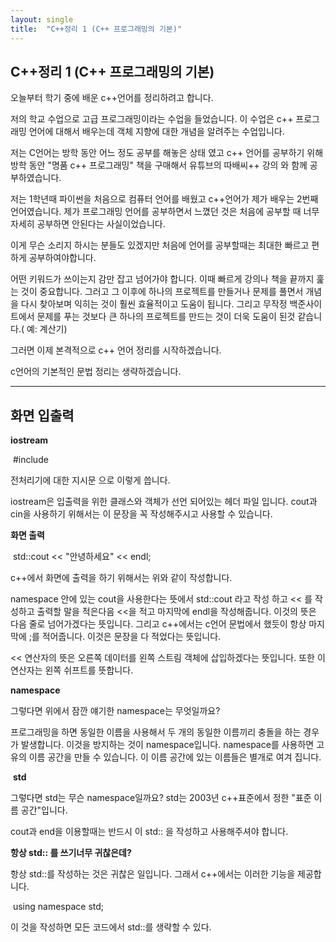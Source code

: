 ```yaml
---
layout: single
title:  "C++정리 1 (C++ 프로그래밍의 기본)"
---
```


## C++정리 1 (C++ 프로그래밍의 기본)

오늘부터 학기 중에 배운 c++언어를 정리하려고 합니다. 

저의 학교 수업으로 고급 프로그래밍이라는 수업을 들었습니다. 이 수업은 c++ 프로그래밍 언어에 대해서 배우는데 객체 지향에 대한 개념을 알려주는 수업입니다.  

저는 C언어는 방학 동안 어느 정도 공부를 해놓은 상태 였고 c++ 언어를 공부하기 위해 방학 동안 "명품 c++ 프로그래밍" 책을 구매해서 유튜브의 따배씨++ 강의 와 함께 공부하였습니다. 

저는 1학년때 파이썬을 처음으로 컴퓨터 언어를 배웠고 c++언어가 제가 배우는 2번째 언어였습니다. 제가 프로그래밍 언어를 공부하면서 느꼈던 것은 처음에 공부할 때 너무 자세히 공부하면 안된다는 사실이었습니다.

이게 무슨 소리지 하시는 분들도 있겠지만 처음에 언어를 공부할때는 최대한 빠르고 편하게 공부하여야합니다.

어떤 키워드가 쓰이는지 감만 잡고 넘어가야 합니다. 이때 빠르게 강의나 책을 끝까지 훑는 것이 중요합니다. 그러고 그 이후에 하나의 프로젝트를 만들거나 문제를 풀면서 개념을 다시 찾아보며 익히는 것이 훨씬 효율적이고 도움이 됩니다. 그리고 무작정 백준사이트에서 문제를 푸는 것보다 큰 하나의 프로젝트를 만드는 것이 더욱 도움이 된것 같습니다.( 예: 계산기)



그러면 이제 본격적으로 c++ 언어 정리를 시작하겠습니다.

c언어의 기본적인 문법 정리는 생략하겠습니다.

---

## 화면 입출력

   **iostream**

​           #include <iostream>

전처리기에 대한 지시문 으로 이렇게 씁니다. 

iostream은  입출력을 위한 클래스와 객체가 선언 되어있는 헤더 파일 입니다.  cout과 cin을 사용하기 위해서는 이 문장을 꼭 작성해주시고 사용할 수 있습니다.



   **화면 출력**

​          std::cout << "안녕하세요" << endl;

c++에서 화면에 출력을 하기 위해서는 위와 같이 작성합니다.

namespace 안에 있는 cout을 사용한다는 뜻에서 std::cout 라고 작성 하고 << 를 작성하고 출력할 말을 적은다음 <<을 적고 마지막에 endl을 작성해줍니다. 이것의 뜻은 다음 줄로 넘어가겠다는 뜻입니다. 그리고 c++에서는 c언어 문법에서 했듯이 항상 마지막에 ;를 적어줍니다. 이것은 문장을 다 적었다는 뜻입니다.

<< 연산자의 뜻은 오른쪽 데이터를 왼쪽 스트림 객체에 삽입하겠다는 뜻입니다. 또한 이 연산자는 왼쪽 쉬프트를 뜻합니다. 

   **namespace**

그렇다면 위에서 잠깐 얘기한 namespace는 무엇일까요?

프로그래밍을 하면 동일한 이름을 사용해서 두 개의 동일한 이름끼리 충돌을 하는 경우가 발생합니다. 이것을 방지하는 것이 namespace입니다. namespace를 사용하면 고유의 이름 공간을 만들 수 있습니다. 이 이름 공간에 있는  이름들은 별개로 여겨 집니다.



​	**std**

그렇다면 std는 무슨 namespace일까요? std는 2003년 c++표준에서 정한 "표준 이름 공간"입니다.

cout과 end을 이용할때는 반드시 이 std:: 을 작성하고 사용해주셔야 합니다.



  **항상 std:: 를 쓰기너무 귀찮은데?**

항상 std::를 작성하는 것은 귀찮은 일입니다. 그래서 c++에서는 이러한 기능을 제공합니다.

​		using namespace std;

이 것을 작성하면 모든 코드에서 std::를 생략할 수 있다.




